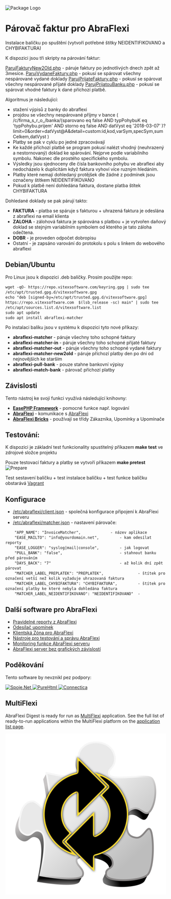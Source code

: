 ![Package Logo](https://github.com/VitexSoftware/php-abraflexi-matcher/blob/master/package_logo.png "Project Logo")

Párovač faktur pro AbraFlexi
============================

Instalace balíčku po spuštění (vytvoří potřebné štítky  NEIDENTIFIKOVANO a CHYBIFAKTURA) 

K dispozici jsou tři skripty na párování faktur:

[ParujFakturyNew2Old.php](src/ParujFakturyNew2Old.php) - páruje faktury po jednotlivých dnech zpět až 3mesíce.
[ParujVydaneFaktury.php](src/ParujVydaneFaktury.php)   - pokusí se spárovat všechny nespárované vydané doklady
[ParujPrijateFaktury.php](src/ParujPrijateFaktury.php) - pokusí se spárovat všechny nespárované přijaté doklady
[ParujPrijatouBanku.php](src/ParujPrijatouBanku.php)   - pokusí se spárovat vhodné faktury k dané příchozí platbě.

Algoritmus je následující:

   * stažení výpisů z banky do abraflexi
   * projdou se všechny nespárované příjmy v bance ( /c/firma_s_r_o_/banka/(sparovano eq false AND typPohybuK eq 'typPohybu.prijem' AND storno eq false AND datVyst eq '2018-03-07' )?limit=0&order=datVyst@A&detail=custom:id,kod,varSym,specSym,sumCelkem,datVyst )
   * Platby se pak v cyklu po jedné zpracovávají
   * Ke každé příchozí platbě se program pokusí nalézt vhodný (neuhrazený a nestornovaný) doklad ke spárování. Nejprve podle variabilního symbolu. Nakonec dle prostého specifického symbolu.
   * Výsledky jsou sjednoceny dle čísla bankovního pohybu ve abraflexi aby nedocházelo k duplicitám když faktura vyhoví více ruzným hledáním.
   * Platby které nemají dohledaný protějšek dle žádné z podmínek jsou označeny štítkem NEIDENTIFIKOVANO
   * Pokud k platbě není dohledána faktura, dostane platba štítek CHYBIFAKTURA

Dohledané doklady se pak párují takto:

   * **FAKTURA** - platba se spáruje s fakturou + uhrazená faktura je odeslána z abraflexi na email klienta
   * **ZALOHA**  - zálohová faktura je spárována s platbou + je vytvořen daňový doklad se stejným variabilním symbolem od kterého je tato záloha odečtena.
   * **DOBR**    - je proveden odpočet dobropisu
   * Ostatní     - je zapsáno varování do protokolu s polu s linkem do webového abraflexi


Debian/Ubuntu
-------------

Pro Linux jsou k dispozici .deb balíčky. Prosím použijte repo:

    wget -qO- https://repo.vitexsoftware.com/keyring.gpg | sudo tee /etc/apt/trusted.gpg.d/vitexsoftware.gpg
    echo "deb [signed-by=/etc/apt/trusted.gpg.d/vitexsoftware.gpg]  https://repo.vitexsoftware.com  $(lsb_release -sc) main" | sudo tee /etc/apt/sources.list.d/vitexsoftware.list
    sudo apt update
    sudo apt install abraflexi-matcher

Po instalaci balíku jsou v systému k dispozici tyto nové příkazy:

  * **abraflexi-matcher**         - páruje všechny toho schopné faktury
  * **abraflexi-matcher-in**      - páruje všechny toho schopné přijaté faktury
  * **abraflexi-matcher-out**     - páruje všechny toho schopné vydané faktury
  * **abraflexi-matcher-new2old** - páruje příchozí platby den po dni od nejnovějších ke starším
  * **abraflexi-pull-bank**       - pouze stahne bankovní výpisy
  * **abraflexi-match-bank**      - párovač příchozí platby

Závislosti
----------

Tento nástroj ke svojí funkci využívá následující knihovny:

 * [**EasePHP Framework**](https://github.com/VitexSoftware/php-ease-core)      - pomocné funkce např. logování
 * [**AbraFlexi**](https://github.com/Spoje-NET/AbraFlexi)                      - komunikace s [AbraFlexi](https://abraflexi.eu/)
 * [**AbraFlexi Bricks**](https://github.com/VitexSoftware/AbraFlexi-Bricks)    - používají se třídy Zákazníka, Upomínky a Upomínače


Testování:
----------

K dispozici je základní test funkcionality spustitelný příkazem **make test** ve zdrojové složce projektu

Pouze testovací faktury a platby se vytvoří příkazem **make pretest**
![Prepare](https://raw.githubusercontent.com/VitexSoftware/php-abraflexi-matcher/master/doc/preparefortesting.png "Preparation")

Test sestavení balíčku + test instalace balíčku + test funkce balíčku obstarává [Vagrant](https://www.vagrantup.com/)

Konfigurace
-----------

 * [/etc/abraflexi/client.json](client.json)   - společná konfigurace připojení k AbraFlexi serveru
 * [/etc/abraflexi/matcher.json](matcher.json) - nastavení párovače:

```
    "APP_NAME": "InvoiceMatcher",             - název aplikace 
    "EASE_MAILTO": "info@yourdomain.net",         - kam odesílat reporty
    "EASE_LOGGER": "syslog|mail|console",         - jak logovat
    "PULL_BANK": "false",                         - stahnout banku před párováním
    "DAYS_BACK": "7"                              - až kolik dní zpět párovat
    "MATCHER_LABEL_PREPLATEK": "PREPLATEK",               - štítek pro označení vetší než kolik vyžaduje uhrazovaná faktura 
    "MATCHER_LABEL_CHYBIFAKTURA": "CHYBIFAKTURA",         - štítek pro označení platby ke které nebyla dohledána faktura
    "MATCHER_LABEL_NEIDENTIFIKOVANO": "NEIDENTIFIKOVANO"  -       
```


Další software pro AbraFlexi
---------------------------

 * [Pravidelné reporty z AbraFlexi](https://github.com/VitexSoftware/AbraFlexi-Digest)
 * [Odesílač upomínek](https://github.com/VitexSoftware/php-abraflexi-reminder)
 * [Klientská Zóna pro AbraFlexi](https://github.com/VitexSoftware/AbraFlexi-ClientZone)
 * [Nástroje pro testování a správu AbraFlexi](https://github.com/VitexSoftware/AbraFlexi-TestingTools)
 * [Monitoring funkce AbraFlexi serveru](https://github.com/VitexSoftware/monitoring-plugins-abraflexi)
 * [AbraFlexi server bez grafických závislostí](https://github.com/VitexSoftware/abraflexi-server-deb)

Poděkování
----------

Tento software by nevznikl pez podpory:

[ ![Spoje.Net](https://raw.githubusercontent.com/VitexSoftware/php-abraflexi-matcher/master/doc/spojenet.gif "Spoje.Net s.r.o.") ](https://spoje.net/)
[ ![PureHtml](https://raw.githubusercontent.com/VitexSoftware/php-abraflexi-matcher/master/doc/purehtml.png "PureHTML.cz") ](http://purehtml.cz/)
[ ![Connectica](https://raw.githubusercontent.com/VitexSoftware/php-abraflexi-matcher/master/doc/connectica.png "Mgr. Radek Vymazal") ](https://ictmorava.cz)

MultiFlexi
----------

AbraFlexi Digest is ready for run as [MultiFlexi](https://multiflexi.eu) application.
See the full list of ready-to-run applications within the MultiFlexi platform on the [application list page](https://www.multiflexi.eu/apps.php).

[![MultiFlexi App](https://github.com/VitexSoftware/MultiFlexi/blob/main/doc/multiflexi-app.svg)](https://www.multiflexi.eu/apps.php)
